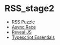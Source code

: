 # RSS_stage2
- [RSS Puzzle](https://koshman-dmitri.github.io/RSS_stage2/rss-puzzle/)
- [Async Race](https://koshman-dmitri.github.io/RSS_stage2/async-race/)
- [Reveal JS](https://koshman-dmitri.github.io/RSS_stage2/presentation/)
- [Typescript Essentials](https://koshman-dmitri.github.io/RSS_stage2/typescript-essentials/)